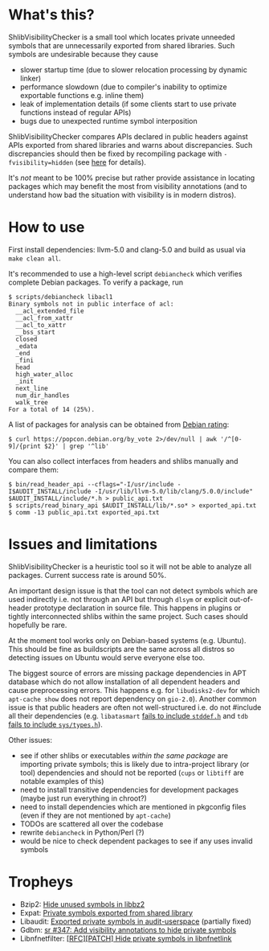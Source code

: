 # What's this?

ShlibVisibilityChecker is a small tool which locates private unneeded symbols
that are unnecessarily exported from shared libraries.
Such symbols are undesirable because they cause
* slower startup time (due to slower relocation processing by dynamic linker)
* performance slowdown (due to compiler's inability to optimize exportable functions e.g. inline them)
* leak of implementation details (if some clients start to use private functions instead of regular APIs)
* bugs due to unexpected runtime symbol interposition

ShlibVisibilityChecker compares APIs declared in public headers against APIs exported from shared libraries
and warns about discrepancies. Such discrepancies should then be fixed by recompiling package
with `-fvisibility=hidden` (see [here](https://gcc.gnu.org/wiki/Visibility) for details).

It's _not_ meant to be 100% precise but rather provide assistance in locating packages
which may benefit the most from visibility annotations (and to understand how bad the situation
with visibility is in modern distros).

# How to use

First install dependencies: llvm-5.0 and clang-5.0 and build as usual via `make clean all`.

It's recommended to use a high-level script `debiancheck` which verifies complete Debian packages. To verify a package, run
```
$ scripts/debiancheck libacl1
Binary symbols not in public interface of acl:
  __acl_extended_file
  __acl_from_xattr
  __acl_to_xattr
  __bss_start
  closed
  _edata
  _end
  _fini
  head
  high_water_alloc
  _init
  next_line
  num_dir_handles
  walk_tree
For a total of 14 (25%).
```

A list of packages for analysis can be obtained from [Debian rating](https://popcon.debian.org/by_vote):
```
$ curl https://popcon.debian.org/by_vote 2>/dev/null | awk '/^[0-9]/{print $2}' | grep '^lib'
```

You can also collect interfaces from headers and shlibs manually and compare them:
```
$ bin/read_header_api --cflags="-I/usr/include -I$AUDIT_INSTALL/include -I/usr/lib/llvm-5.0/lib/clang/5.0.0/include" $AUDIT_INSTALL/include/*.h > public_api.txt
$ scripts/read_binary_api $AUDIT_INSTALL/lib/*.so* > exported_api.txt
$ comm -13 public_api.txt exported_api.txt
```

# Issues and limitations

ShlibVisibilityChecker is a heuristic tool so it will not be able to analyze all packages.
Current success rate is around 50%.

An important design issue is that the tool can not detect symbols which are used indirectly
i.e. not through an API but through `dlsym` or explicit out-of-header prototype declaration
in source file. This happens in plugins or tightly interconnected shlibs within the same project.
Such cases should hopefully be rare.

At the moment tool works only on Debian-based systems (e.g. Ubuntu).
This should be fine as buildscripts are the same across all distros
so detecting issues on Ubuntu would serve everyone else too.

The biggest source of errors are missing package dependencies in APT database which do not allow
installation of all dependent headers and cause preprocessing errors. This happens e.g. for `libudisks2-dev`
for which `apt-cache show` does not report dependency on `gio-2.0`).
Another common issue is that public headers are often not well-structured i.e. do not \#include
all their dependencies (e.g. `libatasmart` [fails to include `stddef.h`](https://github.com/Rupan/libatasmart/issues/1)
and `tdb` [fails to include `sys/types.h`](https://bugzilla.samba.org/show_bug.cgi?id=13398)).

Other issues:
* see if other shlibs or executables _within the same package_ are importing private symbols; this is likely due to intra-project library (or tool) dependencies and should not be reported (`cups` or `libtiff` are notable examples of this)
* need to install transitive dependencies for development packages (maybe just run everything in chroot?)
* need to install dependencies which are mentioned in pkgconfig files (even if they are not mentioned by `apt-cache`)
* TODOs are scattered all over the codebase
* rewrite `debiancheck` in Python/Perl (?)
* would be nice to check dependent packages to see if any uses invalid symbols

# Tropheys

* Bzip2: [Hide unused symbols in libbz2](https://bugs.debian.org/cgi-bin/bugreport.cgi?bug=896750)
* Expat: [Private symbols exported from shared library](https://github.com/libexpat/libexpat/issues/195)
* Libaudit: [Exported private symbols in audit-userspace](https://www.redhat.com/archives/linux-audit/2018-April/msg00119.html) (partially fixed)
* Gdbm: [sr #347: Add visibility annotations to hide private symbols](https://puszcza.gnu.org.ua/support/index.php?347)
* Libnfnetfilter: [\[RFC\]\[PATCH\] Hide private symbols in libnfnetlink](https://marc.info/?l=netfilter-devel&m=152481166515881)
